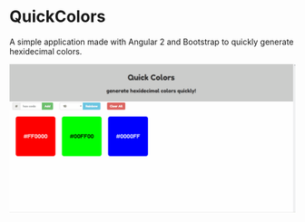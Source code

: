 # QuickColors

A simple application made with Angular 2 and Bootstrap to quickly generate hexidecimal colors.

![Demo](https://github.com/eslawski/ColorApp2/raw/master/qcolor.gif)
